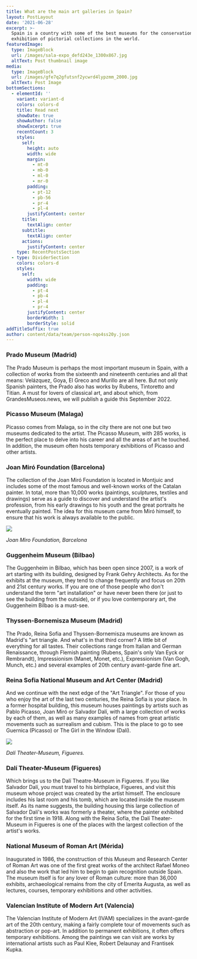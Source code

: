 ```yaml
---
title: What are the main art galleries in Spain?
layout: PostLayout
date: '2021-06-28'
excerpt: >-
  Spain is a country with some of the best museums for the conservation and
  exhibition of pictorial collections in the world.
featuredImage:
  type: ImageBlock
  url: /images/sala-expo_defd243e_1300x867.jpg
  altText: Post thumbnail image
media:
  type: ImageBlock
  url: /images/gfe7q2gfutsnf2ycwrd4lypzmm_2000.jpg
  altText: Post Image
bottomSections:
  - elementId: ''
    variant: variant-d
    colors: colors-d
    title: Read next
    showDate: true
    showAuthor: false
    showExcerpt: true
    recentCount: 3
    styles:
      self:
        height: auto
        width: wide
        margin:
          - mt-0
          - mb-0
          - ml-0
          - mr-0
        padding:
          - pt-12
          - pb-56
          - pr-4
          - pl-4
        justifyContent: center
      title:
        textAlign: center
      subtitle:
        textAlign: center
      actions:
        justifyContent: center
    type: RecentPostsSection
  - type: DividerSection
    colors: colors-d
    styles:
      self:
        width: wide
        padding:
          - pt-4
          - pb-4
          - pl-4
          - pr-4
        justifyContent: center
        borderWidth: 1
        borderStyle: solid
addTitleSuffix: true
author: content/data/team/person-nqo4ss20y.json
---
```

### Prado Museum (Madrid)

The Prado Museum is perhaps the most important museum in Spain, with a collection of works from the sixteenth and nineteenth centuries and all that means: Velázquez, Goya, El Greco and Murillo are all here. But not only Spanish painters, the Prado also has works by Rubens, Tintoretto and Titian. A must for lovers of classical art, and about which, from GrandesMuseos.news, we will publish a guide this September 2022.

### Picasso Museum (Malaga)

Picasso comes from Malaga, so in the city there are not one but two museums dedicated to the artist. The Picasso Museum, with 285 works, is the perfect place to delve into his career and all the areas of art he touched. In addition, the museum often hosts temporary exhibitions of Picasso and other artists.

### Joan Miró Foundation (Barcelona)

The collection of the Joan Miró Foundation is located in Montjuic and includes some of the most famous and well-known works of the Catalan painter. In total, more than 10,000 works (paintings, sculptures, textiles and drawings) serve as a guide to discover and understand the artist's profession, from his early drawings to his youth and the great portraits he eventually painted. The idea for this museum came from Miró himself, to ensure that his work is always available to the public.

![](https://www.metropoliabierta.com/uploads/s1/33/72/65/home-edifici-1920x990px-1487751929-1920.jpeg)

*Joan Miro Foundation, Barcelona*

### Guggenheim Museum (Bilbao)

The Guggenheim in Bilbao, which has been open since 2007, is a work of art starting with its building, designed by Frank Gehry Architects. As for the exhibits at the museum, they tend to change frequently and focus on 20th and 21st century works. If you are one of those people who don't understand the term "art installation" or have never been there (or just to see the building from the outside), or if you love contemporary art, the Guggenheim Bilbao is a must-see.

### Thyssen-Bornemisza Museum (Madrid)

The Prado, Reina Sofia and Thyssen-Bornemisza museums are known as Madrid's "art triangle. And what's in that third corner? A little bit of everything for all tastes. Their collections range from Italian and German Renaissance, through Flemish painting (Rubens, Spain's only Van Eyck or Rembrandt), Impressionism (Manet, Monet, etc.), Expressionism (Van Gogh, Munch, etc.) and several examples of 20th century avant-garde fine art.

### Reina Sofia National Museum and Art Center (Madrid)

And we continue with the next edge of the "Art Triangle". For those of you who enjoy the art of the last two centuries, the Reina Sofia is your place. In a former hospital building, this museum houses paintings by artists such as Pablo Picasso, Joan Miró or Salvador Dalí, with a large collection of works by each of them, as well as many examples of names from great artistic movements such as surrealism and cubism. This is the place to go to see Guernica (Picasso) or The Girl in the Window (Dalí).

![](https://www.inoutviajes.com/fotos/20/12318\_Teatro-Museo.jpg)

*Dalí Theater-Museum, Figueres.*

### Dalí Theater-Museum (Figueres)
Which brings us to the Dalí Theatre-Museum in Figueres. If you like Salvador Dalí, you must travel to his birthplace, Figueres, and visit this museum whose project was created by the artist himself. The enclosure includes his last room and his tomb, which are located inside the museum itself. As its name suggests, the building housing this large collection of Salvador Dalí's works was formerly a theater, where the painter exhibited for the first time in 1918. Along with the Reina Sofía, the Dalí Theater-Museum in Figueres is one of the places with the largest collection of the artist's works.

### National Museum of Roman Art (Mérida)

Inaugurated in 1986, the construction of this Museum and Research Center of Roman Art was one of the first great works of the architect Rafael Moneo and also the work that led him to begin to gain recognition outside Spain. The museum itself is for any lover of Roman culture: more than 36,000 exhibits, archaeological remains from the city of Emerita Augusta, as well as lectures, courses, temporary exhibitions and other activities.

### Valencian Institute of Modern Art (Valencia)

The Valencian Institute of Modern Art (IVAM) specializes in the avant-garde art of the 20th century, making a fairly complete tour of movements such as abstraction or pop-art. In addition to permanent exhibitions, it often offers temporary exhibitions. Among the paintings we can visit are works by international artists such as Paul Klee, Robert Delaunay and Frantisek Kupka.
